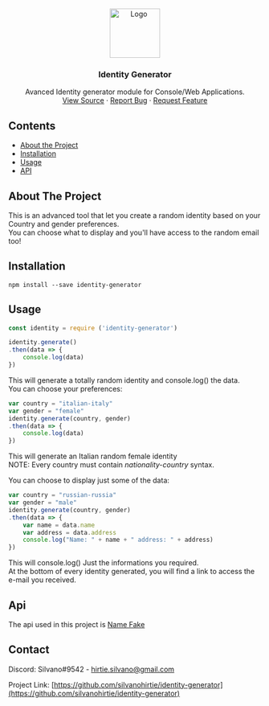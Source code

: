 
<!-- PROJECT LOGO -->
<br />
<p align="center">
  <a href="https://www.npmjs.com/package/identity-generator">
    <img width="100px" height="98px"src="https://i.imgur.com/IHK2wO1.png" alt="Logo">
  </a>

  <h3 align="center">Identity Generator</h3>

  <p align="center">
    Avanced Identity generator module for Console/Web Applications.
    <br />
    <a href="https://github.com/silvanohirtie/identity-generator/blob/master/index.js">View Source</a>
    ·
    <a href="https://github.com/silvanohirtie/identity-generator/issues">Report Bug</a>
    ·
    <a href="https://github.com/silvanohirtie/identity-generator/issues">Request Feature</a>
  </p>
</p>



<!-- TABLE OF CONTENTS -->
## Contents

* [About the Project](#about-the-project)
* [Installation](#installation)
* [Usage](#usage)
* [API](#api)


<!-- ABOUT THE PROJECT -->
## About The Project
This is an advanced tool that let you create a random identity based on your Country and gender preferences.  
You can choose what to display and you'll have access to the random email too!  

<!-- Installation -->
## Installation
`npm install --save identity-generator`

<!-- Usage -->
## Usage
```js
const identity = require ('identity-generator')

identity.generate()
.then(data => {
    console.log(data)
})
```  
This will generate a totally random identity and console.log() the data.  
You can choose your preferences:  
```js
var country = "italian-italy"
var gender = "female"
identity.generate(country, gender)
.then(data => {
    console.log(data)
})
```  
This will generate an Italian random female identity  
NOTE: Every country must contain *nationality-country* syntax.

You can choose to display just some of the data:  
```js
var country = "russian-russia"
var gender = "male"
identity.generate(country, gender)
.then(data => {
    var name = data.name
    var address = data.address
    console.log("Name: " + name + " address: " + address)
})
```  
This will console.log() Just the informations you required.  
At the bottom of every identity generated, you will find a link to access the e-mail you received.  

<!-- API -->
## Api
The api used in this project is [Name Fake](https://namefake.com/api)
<!-- CONTACT -->
## Contact

Discord: Silvano#9542 - hirtie.silvano@gmail.com

Project Link: [https://github.com/silvanohirtie/identity-generator](https://github.com/silvanohirtie/identity-generator)

